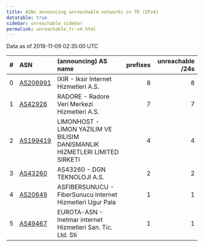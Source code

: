 ```yaml
---
title: ASNs announcing unreachable networks in TR (IPv4)
datatable: true
sidebar: unreachable_sidebar
permalink: unreachable_tr-v4.html
---
```


Data as of 2018-11-09 02:35:00 UTC


<div class="datatable-begin"></div>

|   # | ASN                                      | (announcing) AS name                                                        |   prefixes |   unreachable /24s |
|----:|:-----------------------------------------|:----------------------------------------------------------------------------|-----------:|-------------------:|
|   0 | [AS206991](unreachable_AS206991-v4.html) | IXIR - Iksir Internet Hizmetleri A.S.                                       |          8 |                  8 |
|   1 | [AS42926](unreachable_AS42926-v4.html)   | RADORE - Radore Veri Merkezi Hizmetleri A.S.                                |          7 |                  7 |
|   2 | [AS199419](unreachable_AS199419-v4.html) | LIMONHOST - LIMON YAZILIM VE BILISIM DANISMANLIK HIZMETLERI LIMITED SIRKETI |          4 |                  4 |
|   3 | [AS43260](unreachable_AS43260-v4.html)   | AS43260 - DGN TEKNOLOJI A.S.                                                |          2 |                  2 |
|   4 | [AS20649](unreachable_AS20649-v4.html)   | ASFIBERSUNUCU - FiberSunucu internet Hizmetleri Ugur Pala                   |          1 |                  1 |
|   5 | [AS49467](unreachable_AS49467-v4.html)   | EUROTA-ASN - Inetmar internet Hizmetleri San. Tic. Ltd. Sti                 |          1 |                  1 |

<div class="datatable-end"></div>